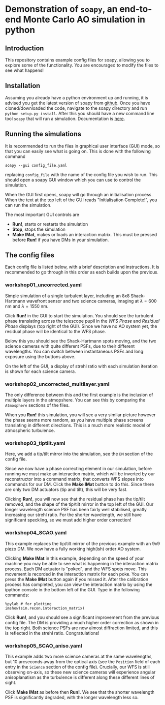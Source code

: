 # Demonstration of `soapy`, an end-to-end Monte Carlo AO simulation in python

## Introduction 

This repository contains example config files for soapy, allowing you to explore some of the functionality. You are encouraged to modify the files to see what happens! 

## Installation 

Assuming you already have a python environment up and running, it is advised you get the latest version of soapy from [github](https://github.com/AOtools/soapy). Once you have cloned/downloaded the code, navigate to the soapy directory and run `python setup.py install`. After this you should have a new command line tool `soapy` that will run a simulation. Documentation is [here](https://soapy.readthedocs.io/).

## Running the simulations 

It is recommended to run the files in graphical user interface (GUI) mode, so that you can easily see what is going on. This is done with the following command 
```
soapy --gui config_file.yaml
```
replacing `config_file` with the name of the config file you wish to run. This should open a soapy GUI window which you can use to control the simulation. 

When the GUI first opens, soapy will go through an initialisation process. When the text at the top left of the GUI reads "Initialisation Complete!", you can run the simulation.  

The most important GUI controls are
- **Run!**, starts or restarts the simulation 
- **Stop**, stops the simulation
- **Make IMat**, makes or loads an interaction matrix. This must be pressed before **Run!** if you have DMs in your simulation.

## The config files 

Each config file is listed below, with a brief description and instructions. It is recommended to go through in this order as each builds upon the previous.

### workshop01_uncorrected.yaml 

Simple simulation of a single turbulent layer, including an 8x8 Shack-Hartmann wavefront sensor and two science cameras, imaging at $\lambda=600$ nm and $\lambda = 1550$ nm. 

Click **Run!** in the GUI to start the simulation. You should see the turbulent phase translating across the telescope pupil in the *WFS Phase* and *Residual Phase* displays (top right of the GUI). Since we have no AO system yet, the residual phase will be identical to the WFS phase. 

Below this you should see the Shack-Hartmann spots moving, and the two science cameras with quite different PSFs, due to their different wavelengths. You can switch between instantaneous PSFs and long exposure using the buttons above. 

On the left of the GUI, a display of strehl ratio with each simulation iteration is shown for each science camera. 

### workshop02_uncorrected_multilayer.yaml 

The only difference between this and the first example is the inclusion of multiple layers in the atmopshere. You can see this by comparing the `Atmosphere` sections of the files. 

When you **Run!** this simulation, you will see a very similar picture however the phase seems more random, as you have multiple phase screens translating in different directions. This is a much more realistic model of atmospheric turbulence. 

### workshop03_tiptilt.yaml 

Here, we add a tip/tilt mirror into the simulation, see the `DM` section of the config file. 

Since we now have a phase correcting element in our simulation, before running we must make an interaction matrix, which will be inverted by our reconstructor into a command matrix, that converts WFS slopes into commands for our DM. Click the **Make IMat** button to do this. Since there are only two DM actuators (tip and tilt), this will be very fast. 

Clicking **Run!**, you will now see that the residual phase has the tip/tilt removed, and the shape of the tip/tilt mirror in the top left of the GUI. Our longer wavelength science PSF has been fairly well stabilised, greatly increasing our strehl ratio. For the shorter wavelength, we still have significant speckling, so we must add higher order correction!

### workshop04_SCAO.yaml

This example replaces the tip/tilt mirror of the previous example with an 9x9 piezo DM. We now have a fully working high(ish) order AO system. 

Clicking **Make IMat** in this example, depending on the speed of your machine you may be able to see what is happening in the interaction matrix process. Each DM actuator is "poked", and the WFS spots move. This movement is recorded in the interaction matrix for each poke. You can press the **Make IMat** button again if you missed it. After the calibration process has completed, you can view the interaction matrix by using the ipython console in the bottom left of the GUI. Type in the following commands:
```
%pylab # for plotting 
imshow(sim.recon.interaction_matrix)
```

Click **Run!**, and you should see a significant improvement from the previous config file. The DM is providing a much higher order correction as shown in the top right. Both science PSFs are now almost diffraction limited, and this is reflected in the strehl ratio. Congratulations!

### workshop05_SCAO_aniso.yaml 

This example adds two more science cameras at the same wavelengths, but 10 arcseconds away from the optical axis (see the `Position` field of each entry in the `Science` section of the config file). Crucially, our WFS is still observing on-axis, so these new science cameras will experience angular anisoplanatism as the turbulence is different along these different lines of sight. 

Click **Make IMat** as before then **Run!**. We see that the shorter wavelength PSF is significantly degraded, with the longer wavelength less so. 


